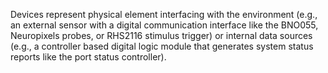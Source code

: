 Devices represent physical element interfacing with the environment (e.g., an external
sensor with a digital communication interface like the BNO055, Neuropixels probes, or RHS2116
stimulus trigger) or internal data sources (e.g., a controller based digital logic module
that generates system status reports like the port status controller).